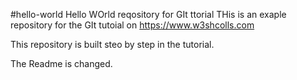 #hello-world
Hello WOrld reqository for GIt ttorial
THis is an exaple repository for the GIt tutoial on https://www.w3shcolls.com

This repository is built steo by step in the tutorial.

The Readme is changed.
